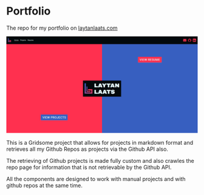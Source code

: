 # Portfolio

The repo for my portfolio on [laytanlaats.com](https://laytanlaats.com/)

![Screenshot](/portfolio-screenshot.png "Screenshot")

This is a Gridsome project that allows for projects in markdown format and retrieves all my Github Repos as projects via the Github API also.

The retrieving of Github projects is made fully custom and also crawles the repo page for information that is not retrievable by the Github API.

All the components are designed to work with manual projects and with github repos at the same time.
